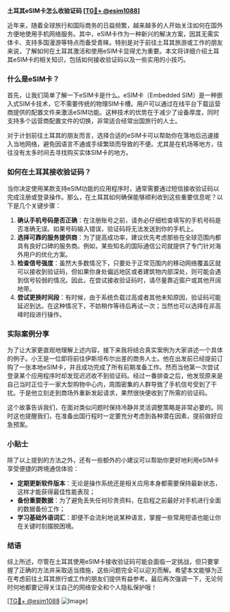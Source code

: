 **土耳其eSIM卡怎么收验证码 [[TG💪+ @esim1088](https://t.me/s/esim1088)]**

近年来，随着全球旅行和国际商务的日益频繁，越来越多的人开始关注如何在国外方便地使用手机网络服务。其中，eSIM卡作为一种新兴的解决方案，因其无需实体卡、支持多国漫游等特点而备受青睐。特别是对于前往土耳其旅游或工作的朋友来说，了解如何在土耳其激活和使用eSIM卡显得尤为重要。本文将详细介绍土耳其eSIM卡的相关知识，包括如何接收验证码以及一些实用的小技巧。

### 什么是eSIM卡？

首先，让我们简单了解一下eSIM卡是什么。eSIM卡（Embedded SIM）是一种嵌入式SIM卡技术，它不需要传统的物理SIM卡槽。用户可以通过在线平台下载运营商提供的配置文件来激活eSIM功能。这种技术的优势在于减少了设备厚度，同时支持多个运营商配置文件的切换，非常适合经常出国旅行的人士。

对于计划前往土耳其的朋友而言，选择合适的eSIM卡可以帮助你在落地后迅速接入当地网络，避免因语言不通或手续繁琐而导致的不便。尤其是在机场等地方，往往没有太多时间去寻找购买实体SIM卡的地方。

### 如何在土耳其接收验证码？

当你决定使用某款支持eSIM功能的应用程序时，通常需要通过短信接收验证码以完成注册或登录操作。那么，在土耳其如何确保能够顺利收到这些重要信息呢？以下是几个关键步骤：

1. **确认手机号码是否正确**：在注册账号之前，请务必仔细检查填写的手机号码是否准确无误。如果号码输入错误，验证码将无法发送到你的手机上。
2. **选择可靠的服务提供商**：为了提高成功率，建议优先考虑那些在全球范围内都具有良好口碑的服务商。例如，某些知名的国际通信公司就提供了专门针对海外用户的优化方案。
3. **检查信号强度**：虽然大多数情况下，只要处于正常范围内的移动网络覆盖区就可以接收到验证码，但如果你身处偏远地区或者建筑物内部深处，则可能会遇到信号较弱的情况。因此，在尝试接收验证码时，请尽量靠近窗户或其他开阔地带。
4. **尝试更换时间段**：有时候，由于系统负载过高或者其他未知原因，验证码可能延迟到达。在这种情况下，不妨稍作等待后再试一次；当然也可以选择在非高峰时段进行操作。

### 实际案例分享

为了让大家更直观地理解上述内容，接下来我将结合真实案例为大家讲述一个具体的例子。小王是一位即将前往伊斯坦布尔出差的商务人士。他在出发前已经提前订购了一张本地eSIM卡，并且成功完成了所有前期准备工作。然而当他第一次尝试登录某个应用程序时却发现迟迟收不到验证码。经过一番排查之后，他发现原来是自己当时正位于一家大型购物中心内，周围密集的人群导致了手机信号受到了干扰。于是他立刻走到商场外重新发起请求，果然很快便收到了所需的验证码。

这个故事告诉我们，在面对类似问题时保持冷静并灵活调整策略是非常必要的。同时这也提醒我们，在准备出国行程时一定要充分考虑到各种潜在因素，提前做好应急预案。

### 小贴士

除了以上提到的方法之外，还有一些额外的小建议可以帮助你更好地利用eSIM卡享受便捷的跨境通信体验：

- **定期更新软件版本**：无论是操作系统还是相关应用本身都需要保持最新状态，这样才能获得最佳性能表现；
- **备份重要数据**：为了避免丢失任何珍贵资料，在启程之前最好对手机进行全面的数据备份工作；
- **学习基础外语词汇**：即便不会流利地说某种语言，掌握一些常用短语也能让你在关键时刻摆脱困境。

### 结语

综上所述，尽管在土耳其使用eSIM卡接收验证码可能会面临一定挑战，但只要掌握了正确的方法并采取适当措施，这些问题完全可以迎刃而解。希望本文能够为正在考虑前往土耳其旅行或工作的朋友们提供有益参考。最后再次强调一下，无论何时何地都要记得关注自己的网络安全和个人隐私保护哦！

[[TG💪+ @esim1088](https://t.me/s/esim1088) ![Image](https://i.postimg.cc/4NQfJmqS/Snipaste-2025-05-13-00-14-12.png)]